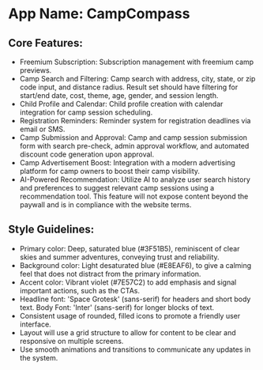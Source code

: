 # **App Name**: CampCompass

## Core Features:

- Freemium Subscription: Subscription management with freemium camp previews.
- Camp Search and Filtering: Camp search with address, city, state, or zip code input, and distance radius. Result set should have filtering for start/end date, cost, theme, age, gender, and session length.
- Child Profile and Calendar: Child profile creation with calendar integration for camp session scheduling.
- Registration Reminders: Reminder system for registration deadlines via email or SMS.
- Camp Submission and Approval: Camp and camp session submission form with search pre-check, admin approval workflow, and automated discount code generation upon approval.
- Camp Advertisement Boost: Integration with a modern advertising platform for camp owners to boost their camp visibility.
- AI-Powered Recommendation: Utilize AI to analyze user search history and preferences to suggest relevant camp sessions using a recommendation tool. This feature will not expose content beyond the paywall and is in compliance with the website terms.

## Style Guidelines:

- Primary color: Deep, saturated blue (#3F51B5), reminiscent of clear skies and summer adventures, conveying trust and reliability.
- Background color: Light desaturated blue (#E8EAF6), to give a calming feel that does not distract from the primary information.
- Accent color: Vibrant violet (#7E57C2) to add emphasis and signal important actions, such as the CTAs.
- Headline font: 'Space Grotesk' (sans-serif) for headers and short body text. Body Font: 'Inter' (sans-serif) for longer blocks of text.
- Consistent usage of rounded, filled icons to promote a friendly user interface.
- Layout will use a grid structure to allow for content to be clear and responsive on multiple screens.
- Use smooth animations and transitions to communicate any updates in the system.